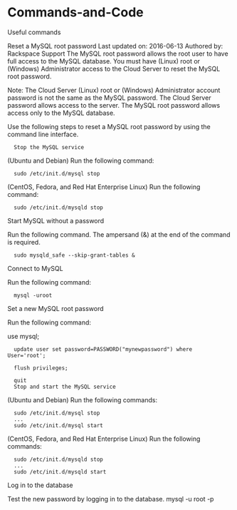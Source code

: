 # Commands-and-Code
Useful commands

Reset a MySQL root password
Last updated on: 2016-06-13 Authored by: Rackspace Support
The MySQL root password allows the root user to have full access to the MySQL database. You must have (Linux) root or (Windows) Administrator access to the Cloud Server to reset the MySQL root password.

Note: The Cloud Server (Linux) root or (Windows) Administrator account password is not the same as the MySQL password. The Cloud Server password allows access to the server. The MySQL root password allows access only to the MySQL database.

Use the following steps to reset a MySQL root password by using the command line interface.

      Stop the MySQL service

(Ubuntu and Debian) Run the following command:

      sudo /etc/init.d/mysql stop
(CentOS, Fedora, and Red Hat Enterprise Linux) Run the following command:

      sudo /etc/init.d/mysqld stop

Start MySQL without a password

Run the following command. The ampersand (&) at the end of the command is required.

      sudo mysqld_safe --skip-grant-tables &
Connect to MySQL

Run the following command:

      mysql -uroot
Set a new MySQL root password

Run the following command:

use mysql;

      update user set password=PASSWORD("mynewpassword") where User='root';

      flush privileges;

      quit
      Stop and start the MySQL service

(Ubuntu and Debian) Run the following commands:

      sudo /etc/init.d/mysql stop
      ...
      sudo /etc/init.d/mysql start
(CentOS, Fedora, and Red Hat Enterprise Linux) Run the following commands:

      sudo /etc/init.d/mysqld stop
      ...
      sudo /etc/init.d/mysqld start
Log in to the database

Test the new password by logging in to the database.
      mysql -u root -p
